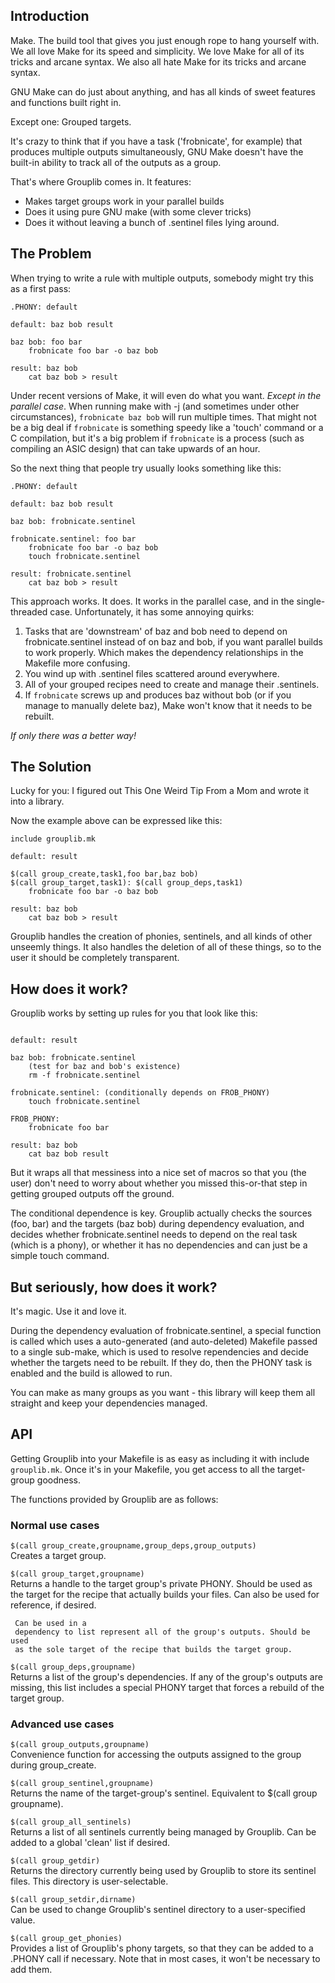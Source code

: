## Introduction ##

Make. The build tool that gives you just enough rope to hang yourself with. We
all love Make for its speed and simplicity. We love Make for all of its tricks
and arcane syntax. We also all hate Make for its tricks and arcane syntax.

GNU Make can do just about anything, and has all kinds of sweet features and
functions built right in.

Except one: Grouped targets.

It's crazy to think that if you have a task ('frobnicate', for example) that
produces multiple outputs simultaneously, GNU Make doesn't have the built-in
ability to track all of the outputs as a group.

That's where Grouplib comes in. It features:
 - Makes target groups work in your parallel builds
 - Does it using pure GNU make (with some clever tricks)
 - Does it without leaving a bunch of .sentinel files lying around.

## The Problem ##

When trying to write a rule with multiple outputs, somebody might try this as 
a first pass:
```make
.PHONY: default

default: baz bob result

baz bob: foo bar
	frobnicate foo bar -o baz bob

result: baz bob
	cat baz bob > result
```
Under recent versions of Make, it will even do what you want. *Except in the
parallel case*. When running make with -j (and sometimes under other 
circumstances), `frobnicate baz bob` will run multiple times. That might not be
a big deal if `frobnicate` is something speedy like a 'touch' command or a C
compilation, but it's a big problem if `frobnicate` is a process (such as
compiling an ASIC design) that can take upwards of an hour.

So the next thing that people try usually looks something like this:
```make
.PHONY: default

default: baz bob result

baz bob: frobnicate.sentinel

frobnicate.sentinel: foo bar
	frobnicate foo bar -o baz bob
	touch frobnicate.sentinel

result: frobnicate.sentinel
	cat baz bob > result
```
This approach works. It does. It works in the parallel case, and in the
single-threaded case. Unfortunately, it has some annoying quirks:

1. Tasks that are 'downstream' of baz and bob need to depend on
frobnicate.sentinel instead of on baz and bob, if you want parallel builds to
work properly. Which makes the dependency relationships in the Makefile more
confusing.
1. You wind up with .sentinel files scattered around everywhere.
1. All of your grouped recipes need to create and manage their .sentinels.
1. If `frobnicate` screws up and produces baz without bob (or if you manage to
manually delete baz), Make won't know that it needs to be rebuilt.

*If only there was a better way!*

## The Solution ##

Lucky for you: I figured out This One Weird Tip From a Mom and wrote it into
a library.

Now the example above can be expressed like this:
```make
include grouplib.mk

default: result

$(call group_create,task1,foo bar,baz bob)
$(call group_target,task1): $(call group_deps,task1)
	frobnicate foo bar -o baz bob
 
result: baz bob
	cat baz bob > result
```
Grouplib handles the creation of phonies, sentinels, and all kinds of other
unseemly things. It also handles the deletion of all of these things, so to the
user it should be completely transparent.

## How does it work? ##

Grouplib works by setting up rules for you that look like this:
```make

default: result

baz bob: frobnicate.sentinel
	(test for baz and bob's existence)
	rm -f frobnicate.sentinel

frobnicate.sentinel: (conditionally depends on FROB_PHONY)
	touch frobnicate.sentinel

FROB_PHONY:
	frobnicate foo bar

result: baz bob
	cat baz bob result
```
But it wraps all that messiness into a nice set of macros so that you (the user)
don't need to worry about whether you missed this-or-that step in getting
grouped outputs off the ground.

The conditional dependence is key. Grouplib actually checks the sources (foo,
bar) and the targets (baz bob) during dependency evaluation, and decides whether
frobnicate.sentinel needs to depend on the real task (which is a phony), or
whether it has no dependencies and can just be a simple touch command.

## But seriously, how does it work? ##

It's magic. Use it and love it.

During the dependency evaluation of frobnicate.sentinel, a special function is called
which uses a auto-generated (and auto-deleted) Makefile passed to a single sub-make,
which is used to resolve rependencies and decide whether the targets need to be rebuilt.
If they do, then the PHONY task is enabled and the build is allowed to run.

You can make as many groups as you want - this library will keep them all
straight and keep your dependencies managed.

API
---
Getting Grouplib into your Makefile is as easy as including it with include
`grouplib.mk`. Once it's in your Makefile, you get access to all the 
target-group goodness.

The functions provided by Grouplib are as follows:
 
### Normal use cases ###

`$(call group_create,groupname,group_deps,group_outputs)`  
     Creates a target group.

`$(call group_target,groupname)`  
     Returns a handle to the target group's private PHONY. Should be used as the
     target for the recipe that actually builds your files. Can also be used
     for reference, if desired.
     
     Can be used in a
     dependency to list represent all of the group's outputs. Should be used
     as the sole target of the recipe that builds the target group.
 
`$(call group_deps,groupname)`  
     Returns a list of the group's dependencies. If any of the group's
     outputs are missing, this list includes a special PHONY target that
     forces a rebuild of the target group.

### Advanced use cases ###

`$(call group_outputs,groupname)`  
     Convenience function for accessing the outputs assigned to the
     group during group_create.

`$(call group_sentinel,groupname)`  
     Returns the name of the target-group's sentinel. Equivalent to
     $(call group groupname).
 
`$(call group_all_sentinels)`  
     Returns a list of all sentinels currently being managed by
     Grouplib. Can be added to a global 'clean' list if desired.

`$(call group_getdir)`  
     Returns the directory currently being used by Grouplib
     to store its sentinel files. This directory is user-selectable.

`$(call group_setdir,dirname)`  
     Can be used to change Grouplib's sentinel directory to a
     user-specified value.

`$(call group_get_phonies)`  
     Provides a list of Grouplib's phony targets, so that they
     can be added to a .PHONY call if necessary. Note that in
     most cases, it won't be necessary to add them.
